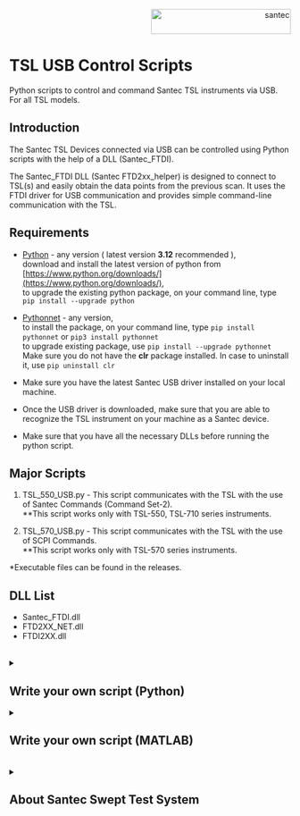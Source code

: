 <p align="right"> <a href="https://www.santec.com/jp/" target="_blank" rel="noreferrer"> <img src="https://www.santec.com/dcms_media/image/common_logo01.png" alt="santec" 
  width="250" height="45"/> </a> </p>

<h1>TSL USB Control Scripts</h1>

Python scripts to control and command Santec TSL instruments via USB. <br>
For all TSL models.

<h2>Introduction</h2>

The Santec TSL Devices connected via USB can be controlled using Python scripts with the help of a DLL (Santec_FTDI).

The Santec_FTDI DLL (Santec FTD2xx_helper) is designed to connect to TSL(s) and easily obtain the data points from the previous scan. It uses the FTDI driver for USB communication and provides simple command-line communication with the TSL.


<h2>Requirements</h2>

  - [Python](https://www.python.org/) - any version ( latest version **3.12** recommended ), <br>
    download and install the latest version of python from [https://www.python.org/downloads/](https://www.python.org/downloads/), <br>
    to upgrade the existing python package, on your command line, type ``` pip install --upgrade python ```

  - [Pythonnet](https://pypi.org/project/pythonnet/) - any version, <br>
    to install the package, on your command line, type ``` pip install pythonnet ``` or ``` pip3 install pythonnet ``` <br>
    to upgrade existing package, use ``` pip install --upgrade pythonnet ``` <br>
    Make sure you do not have the **clr** package installed. In case to uninstall it, use ``` pip uninstall clr ```

  - Make sure you have the latest Santec USB driver installed on your local machine.

  - Once the USB driver is downloaded, make sure that you are able to recognize the TSL instrument on your machine as a Santec device.

  - Make sure that you have all the necessary DLLs before running the python script.


<h2>Major Scripts</h2>

  1) TSL_550_USB.py  -  This script communicates with the TSL with the use of Santec Commands (Command Set-2). <br>
    **This script works only with TSL-550, TSL-710 series instruments.

  2) TSL_570_USB.py  -  This script communicates with the TSL with the use of SCPI Commands. <br>
    **This script works only with TSL-570 series instruments.

*Executable files can be found in the releases.


<h2>DLL List</h2>

  - Santec_FTDI.dll
  - FTD2XX_NET.dll
  - FTDI2XX.dll
<br>

<details>
<summary><h2>Write your own script (Python)</h2> </summary>

1) Make sure that the DLL directory is in the same directory as your main script.
2) Basic imports, 
    ```python
    import clr      # This is using the **pythonnet** package, which provides python bindings for .NET Assemblies
    import sys      # Using **sys** to modify the import path to include a specific directory 
    ```
    
3) Loading  the DLL,
    ```python
    assembly_path = r".\DLL"                                                
    sys.path.append(assembly_path)
    ref = clr.AddReference(r"Santec_FTDI")
    ```

4) Importing the namespace and creating an instance to the FTD2xx_helper class,
    ```python
    import Santec_FTDI as ftdi              # Santec_FTDI is the main namespace
    
    TSL = ftdi.FTD2xx_helper()              # TSL is an instance to the class FTD2xx_helper
    ```

5) To print the list of connected TSLs with their information,
    Using the properties of the DLL (check the README in the DLL directory for more info)
    ```python
    for i in range(TSL.numDevices):
        print("Device Index: {}".format(i))
        print("Type: {}".format(TSL.ftdiDeviceList[i].Type))
        print("ID: {:x}".format(TSL.ftdiDeviceList[i].ID))
        print("Location ID: {:x}".format(TSL.ftdiDeviceList[i].LocId))
        print("Serial Number: {}".format(TSL.ftdiDeviceList[i].SerialNumber))
        print("Description: {}".format(TSL.ftdiDeviceList[i].Description))
        print("")
    ```

6) Creating a new instance to initialize and control the specific TSL device by passing the Serial Number as a parameter,
    ```python
    TSL = ftdi.FTD2xx_helper('15070009')        # Replace the with the Instrument Serial Number
    ```
    
    If you have more than one TSL connected,
    ```python
    TSL1 = ftdi.FTD2xx_helper('15070009')       # Replace the with the Instrument Serial Number
    TSL2 = ftdi.FTD2xx_helper('18060009')       # Replace the with the Instrument Serial Number
    .
    .
    TSLn = ftdi.FTD2xx_helper('00000000')
    ```
7) To get the instrument identification string,
    ```python
    TSL.QueryIdn()                     # Outputs: SANTEC TSL-(ModelNo.), Serial Number, Version Number
    ```

8) Use the Query() method for querying or reading from the TSL by passing in the instrument command,
    ```python
    TSL.Query('*IDN?')                 # Outputs: SANTEC TSL-(ModelNo.), Serial Number, Version Number
    ```
   ❗ If the above method does not work, then instead use the Write() followed by Read() method as shown below,
    ```python
    instrument.Write('command')                       # refer to the instrument datasheet for commands
    result = instrument.Read()            
    print(result)
    ```   

9) Use the Write() method for writing to the TSL,
    ```python
    TSL.Write('OP10')                   # Sets the Output power of TSL to 10dBm(or mW)
    ```

10) Reading the Wavelength data from the TSL, <br>

 - For TSL-550, TSL-710, using the GetAllDataPointsFromLastScan_SantecCommand() method,
    ```python
    Wavelength = [i/10000 for i in TSL.GetAllDataPointsFromLastScan_SantecCommand()]          
    print('\nWavelength data of TSL: \n', Wavelength)
    
    # Outputs: 
   Wavelength data of TSL:
   [1500.002, 1500.0958, 1500.2018,........, 1600]
    ```
- For TSL-570, using the GetAllDataPointsFromLastScan_SCPICommand() method,
    ```python
    Wavelength = [i/10000 for i in TSL.GetAllDataPointsFromLastScan_SCPICommand()]          
    print('\nWavelength data of TSL: \n', Wavelength)
    
    # Outputs: 
  Wavelength data of TSL:
  [1500.002, 1500.0958, 1500.2018,........, 1600]
    ```
  
11) Closing the instrument usb connection after use. Any future commands sent will throw an exception, as the connection is already closed,
    ```python
    TSL.CloseUsbConnection()
    ```
  </details> 

  <details>
<summary><h2>Write your own script (MATLAB)</h2> </summary>

1) Make sure that the DLL directory is in the same directory as your main script.
2) Loading the DLL,
    ```matlab
    folderName = 'DLL';
    dllFileName = 'Santec_FTDI.dll';
    path = fullfile(pwd, folderName, dllFileName);
    NET.addAssembly(path);
    ```
    or
   ```matlab
    path = 'C:\SantecUSBDLL';
    NET.addAssembly([path '\Santec_FTDI.dll']);
    ```

3) Creating an instrument object,
    ```matlab
    % Here parameter is the Serial number of the instrument in string format
    TSL = Santec_FTDI.FTD2xx_helper(SerialNumber);      % Instrument Serial Number Example = 23110980, 20208978, 21862492
    ```
    

4) To get the instrument identification string,
    ```matlab
    idn_query = TSL.QueryIdn();
    disp(idn_query);                              % Output: SANTEC INS-(ModelNumber), SerialNumber, VersionNumber
    ```

5) To write a command,
    ```matlab
    TSL.Write('command');                  % refer to the instrument datasheet for commands
    ```

6) To query a command,
    ```matlab
    result = TSL.Query('command')          % refer to the instrument datasheet for commands
    disp(result);
    ```
    
    ❗ If the above method does not work, then instead use the Write() followed by Read() method as shown below,
    ```matblab
    TSL.Write('command');                  % refer to the instrument datasheet for commands
    result = TSL.Read();          
    disp(result);
    ```
  
7) Closing the instrument usb connection after use. Any future commands sent will throw an exception, as the connection is already closed,
    ```matlab
    TSL.CloseUsbConnection();
    ```
  </details> 
  
<br>
<details>
<summary><h2>About Santec Swept Test System</h2></summary>

### What is STS IL PDL?
  The Swept Test System is the photonic solution by Santec Corp. to perform Wavelength 
  Dependent Loss characterization of passive optical devices.
  It consists of:
  - A light source: Santec’s Tunable Semiconductor Laser (TSL);
  - A power meter: Santec’s Multi-port Power Meter (MPM);
   

### For more information on the Swept Test System [CLICK HERE](https://inst.santec.com/products/componenttesting/sts)
</details>


